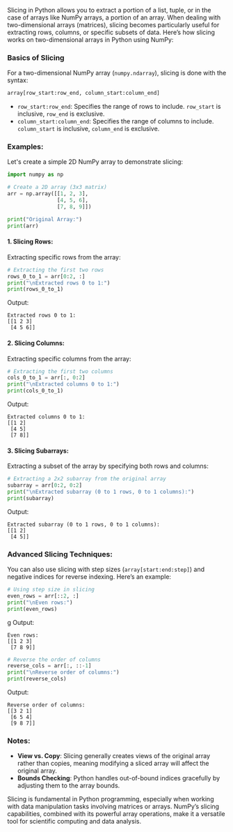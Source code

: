 Slicing in Python allows you to extract a portion of a list, tuple, or in the case of arrays like NumPy arrays, a portion of an array. When dealing with two-dimensional arrays (matrices), slicing becomes particularly useful for extracting rows, columns, or specific subsets of data. Here’s how slicing works on two-dimensional arrays in Python using NumPy:

### Basics of Slicing

For a two-dimensional NumPy array (`numpy.ndarray`), slicing is done with the syntax:

```python
array[row_start:row_end, column_start:column_end]
```

- `row_start:row_end`: Specifies the range of rows to include. `row_start` is inclusive, `row_end` is exclusive.
- `column_start:column_end`: Specifies the range of columns to include. `column_start` is inclusive, `column_end` is exclusive.

### Examples:

Let's create a simple 2D NumPy array to demonstrate slicing:

```python
import numpy as np

# Create a 2D array (3x3 matrix)
arr = np.array([[1, 2, 3],
                [4, 5, 6],
                [7, 8, 9]])

print("Original Array:")
print(arr)
```

#### 1. Slicing Rows:

Extracting specific rows from the array:

```python
# Extracting the first two rows
rows_0_to_1 = arr[0:2, :]
print("\nExtracted rows 0 to 1:")
print(rows_0_to_1)
```

Output:
```
Extracted rows 0 to 1:
[[1 2 3]
 [4 5 6]]
```

#### 2. Slicing Columns:

Extracting specific columns from the array:

```python
# Extracting the first two columns
cols_0_to_1 = arr[:, 0:2]
print("\nExtracted columns 0 to 1:")
print(cols_0_to_1)
```

Output:
```
Extracted columns 0 to 1:
[[1 2]
 [4 5]
 [7 8]]
```

#### 3. Slicing Subarrays:

Extracting a subset of the array by specifying both rows and columns:

```python
# Extracting a 2x2 subarray from the original array
subarray = arr[0:2, 0:2]
print("\nExtracted subarray (0 to 1 rows, 0 to 1 columns):")
print(subarray)
```

Output:
```
Extracted subarray (0 to 1 rows, 0 to 1 columns):
[[1 2]
 [4 5]]
```

### Advanced Slicing Techniques:

You can also use slicing with step sizes (`array[start:end:step]`) and negative indices for reverse indexing. Here’s an example:

```python
# Using step size in slicing
even_rows = arr[::2, :]
print("\nEven rows:")
print(even_rows)
```
g
Output:
```
Even rows:
[[1 2 3]
 [7 8 9]]
```

```python
# Reverse the order of columns
reverse_cols = arr[:, ::-1]
print("\nReverse order of columns:")
print(reverse_cols)
```

Output:
```
Reverse order of columns:
[[3 2 1]
 [6 5 4]
 [9 8 7]]
```

### Notes:

- **View vs. Copy**: Slicing generally creates views of the original array rather than copies, meaning modifying a sliced array will affect the original array.
- **Bounds Checking**: Python handles out-of-bound indices gracefully by adjusting them to the array bounds.

Slicing is fundamental in Python programming, especially when working with data manipulation tasks involving matrices or arrays. NumPy’s slicing capabilities, combined with its powerful array operations, make it a versatile tool for scientific computing and data analysis.